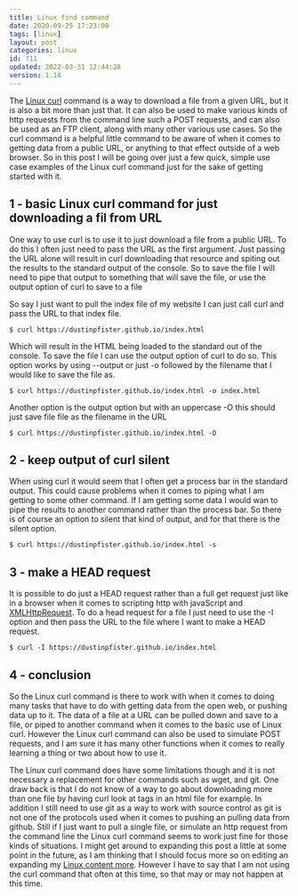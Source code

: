 ```yaml
---
title: Linux find command
date: 2020-09-25 17:23:00
tags: [linux]
layout: post
categories: linux
id: 711
updated: 2022-03-31 12:44:28
version: 1.14
---
```


The [Linux curl](https://www.mit.edu/afs.new/sipb/user/ssen/src/curl-7.11.1/docs/curl.html) command is a way to download a file from a given URL, but it is also a bit more than just that. It can also be used to make various kinds of http requests from the command line such a POST requests, and can also be used as an FTP client, along with many other various use cases. 
So the curl command is a helpful little command to be aware of when it comes to getting data from a public URL, or anything to that effect outside of a web browser. So in this post I will be going over just a few quick, simple use case examples of the Linux curl command just for the sake of getting started with it.

<!-- more -->


## 1 - basic Linux curl command for just downloading a fil from URL

One way to use curl is to use it to just download a file from a public URL. To do this I often just need to pass the URL as the first argument. Just passing the URL alone will result in curl downloading that resource and spiting out the results to the standard output of the console. So to save the file I will need to pipe that output to something that will save the file, or use the output option of curl to save to a file

So say I just want to pull the index file of my website I can just call curl and pass the URL to that index file.

```
$ curl https://dustinpfister.github.io/index.html
```

Which will result in the HTML being loaded to the standard out of the console. To save the file I can use the output option of curl to do so. This option works by using \-\-output or just \-o followed by the filename that I would like to save the file as.
```
$ curl https://dustinpfister.github.io/index.html -o index.html
```
Another option is the output option but with an uppercase \-O this should just save file file as the filename in the URL


```
$ curl https://dustinpfister.github.io/index.html -O
```

## 2 - keep output of curl silent

When using curl it would seem that I often get a process bar in the standard output. This could cause problems when it comes to piping what I am getting to some other command. If I am getting some data I would wan to pipe the results to another command rather than the process bar. So there is of course an option to silent that kind of output, and for that there is the silent option.

```
$ curl https://dustinpfister.github.io/index.html -s
```

## 3 - make a HEAD request

It is possible to do just a HEAD request rather than a full get request just like in a browser when it comes to scripting http with javaScript and [XMLHttpRequest](/2018/03/28/js-xmlhttprequest/). To do a head request for a file I just need to use the \-I option and then pass the URL to the file where I want to make a HEAD request.

```
$ curl -I https://dustinpfister.github.io/index.html
```

## 4 - conclusion

So the Linux curl command is there to work with when it comes to doing many tasks that have to do with getting data from the open web, or pushing data up to it. The data of a file at a URL can be pulled down and save to a file, or piped to another command when it comes to the basic use of Linux curl. However the Linux curl command can also be used to simulate POST requests, and I am sure it has many other functions when it comes to really learning a thing or two about how to use it.

The Linux curl command does have some limitations though and it is not necessary a replacement for other commands such as wget, and git. One draw back is that I do not know of a way to go about downloading more than one file by having curl look at tags in an html file for example. In addition I still need to use git as a way to work with source control as git is not one of the protocols used when it comes to pushing an pulling data from github. Still if I just want to pull a single file, or simulate an http request from the command line the Linux curl command seems to work just fine for those kinds of situations.
I might get around to expanding this post a little at some point in the future, as I am thinking that I should focus more so on editing an expanding my [Linux content more](/categories/linux/). However I have to say that I am not using the curl command that often at this time, so that may or may not happen at this time.
